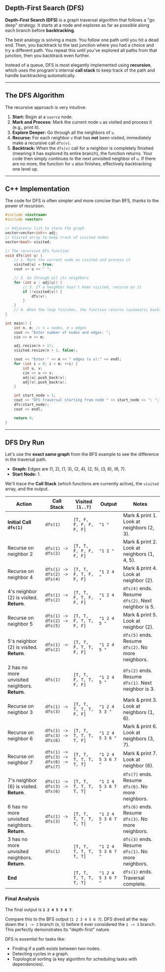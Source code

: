 

## Depth-First Search (DFS)

**Depth-First Search (DFS)** is a graph traversal algorithm that follows a "go deep" strategy. It starts at a node and explores as far as possible along each branch before **backtracking**.

The best analogy is solving a maze. You follow one path until you hit a dead end. Then, you backtrack to the last junction where you had a choice and try a different path. You repeat this until you've explored all paths from that junction, then you backtrack even further.

Instead of a queue, DFS is most elegantly implemented using **recursion**, which uses the program's internal **call stack** to keep track of the path and handle backtracking automatically.

-----

## The DFS Algorithm

The recursive approach is very intuitive:

1.  **Start:** Begin at a `source` node.
2.  **Mark and Process:** Mark the current node `u` as visited and process it (e.g., print it).
3.  **Explore Deeper:** Go through all the neighbors of `u`.
4.  **Recurse:** For each neighbor `v` that has **not** been visited, immediately make a recursive call `dfs(v)`.
5.  **Backtrack:** When the `dfs(v)` call for a neighbor is completely finished (meaning it has explored its entire branch), the function returns. Your code then simply continues to the next unvisited neighbor of `u`. If there are no more, the function for `u` also finishes, effectively backtracking one level up.

-----

## C++ Implementation

The code for DFS is often simpler and more concise than BFS, thanks to the power of recursion.

```cpp
#include <iostream>
#include <vector>

// Adjacency list to store the graph
vector<vector<int>> adj;
// Visited array to keep track of visited nodes
vector<bool> visited;

// The recursive DFS function
void dfs(int u) {
    // 1. Mark the current node as visited and process it
    visited[u] = true;
    cout << u << " ";

    // 2. Go through all its neighbors
    for (int v : adj[u]) {
        // 3. If a neighbor hasn't been visited, recurse on it
        if (!visited[v]) {
            dfs(v);
        }
    }
    // 4. When the loop finishes, the function returns (automatic backtracking)
}

int main() {
    int n, m; // n = nodes, m = edges
    cout << "Enter number of nodes and edges: ";
    cin >> n >> m;

    adj.resize(n + 1);
    visited.resize(n + 1, false);

    cout << "Enter " << m << " edges (u v):" << endl;
    for (int i = 0; i < m; ++i) {
        int u, v;
        cin >> u >> v;
        adj[u].push_back(v);
        adj[v].push_back(u);
    }

    int start_node = 1;
    cout << "DFS traversal starting from node " << start_node << ": ";
    dfs(start_node);
    cout << endl;

    return 0;
}
```

-----

## DFS Dry Run

Let's use the **exact same graph** from the BFS example to see the difference in the traversal path.

  * **Graph:** Edges are (1, 2), (1, 3), (2, 4), (2, 5), (3, 6), (6, 7).
  * **Start Node:** 1.

We'll trace the **Call Stack** (which functions are currently active), the `visited` array, and the output.

| Action                                | Call Stack                 | Visited `[1..7]`    | Output              | Notes                                                         |
| ------------------------------------- | -------------------------- | ------------------- | ------------------- | ------------------------------------------------------------- |
| **Initial Call `dfs(1)`** | `dfs(1)`                   | `[T, F, F, F, F, F, F]` | `"1 "`                | Mark & print 1. Look at neighbors (2, 3).                   |
| Recurse on neighbor 2                 | `dfs(1) -> dfs(2)`         | `[T, T, F, F, F, F, F]` | `"1 2 "`              | Mark & print 2. Look at neighbors (1, 4, 5).                |
| Recurse on neighbor 4                 | `dfs(1) -> dfs(2) -> dfs(4)` | `[T, T, F, T, F, F, F]` | `"1 2 4 "`            | Mark & print 4. Look at neighbor (2).                       |
| 4's neighbor (2) is visited. **Return**. | `dfs(1) -> dfs(2)`         | `[T, T, F, T, F, F, F]` | `"1 2 4 "`            | `dfs(4)` ends. Resume `dfs(2)`. Next neighbor is 5.           |
| Recurse on neighbor 5                 | `dfs(1) -> dfs(2) -> dfs(5)` | `[T, T, F, T, T, F, F]` | `"1 2 4 5 "`          | Mark & print 5. Look at neighbor (2).                       |
| 5's neighbor (2) is visited. **Return**. | `dfs(1) -> dfs(2)`         | `[T, T, F, T, T, F, F]` | `"1 2 4 5 "`          | `dfs(5)` ends. Resume `dfs(2)`. No more neighbors.         |
| 2 has no more unvisited neighbors. **Return**. | `dfs(1)`                   | `[T, T, F, T, T, F, F]` | `"1 2 4 5 "`          | `dfs(2)` ends. Resume `dfs(1)`. Next neighbor is 3.           |
| Recurse on neighbor 3                 | `dfs(1) -> dfs(3)`         | `[T, T, T, T, T, F, F]` | `"1 2 4 5 3 "`        | Mark & print 3. Look at neighbors (1, 6).                   |
| Recurse on neighbor 6                 | `dfs(1) -> dfs(3) -> dfs(6)` | `[T, T, T, T, T, T, F]` | `"1 2 4 5 3 6 "`      | Mark & print 6. Look at neighbors (3, 7).                   |
| Recurse on neighbor 7                 | `dfs(1) -> dfs(3) -> dfs(6) -> dfs(7)` | `[T, T, T, T, T, T, T]` | `"1 2 4 5 3 6 7 "`    | Mark & print 7. Look at neighbor (6).                       |
| 7's neighbor (6) is visited. **Return**. | `dfs(1) -> dfs(3) -> dfs(6)` | `[T, T, T, T, T, T, T]` | `"1 2 4 5 3 6 7 "`    | `dfs(7)` ends. Resume `dfs(6)`. No more neighbors.         |
| 6 has no more unvisited neighbors. **Return**. | `dfs(1) -> dfs(3)`         | `[T, T, T, T, T, T, T]` | `"1 2 4 5 3 6 7 "`    | `dfs(6)` ends. Resume `dfs(3)`. No more neighbors.         |
| 3 has no more unvisited neighbors. **Return**. | `dfs(1)`                   | `[T, T, T, T, T, T, T]` | `"1 2 4 5 3 6 7 "`    | `dfs(3)` ends. Resume `dfs(1)`. No more neighbors.         |
| **End** |                            | `[T, T, T, T, T, T, T]` | `"1 2 4 5 3 6 7 "`    | `dfs(1)` ends. Traversal complete.                       |

### Final Analysis

The final output is **`1 2 4 5 3 6 7`**.

Compare this to the BFS output (`1 2 3 4 5 6 7`). DFS dived all the way down the `1 -> 2` branch (`4`, `5`) before it ever considered the `1 -> 3` branch. This perfectly demonstrates its "depth-first" nature.

DFS is essential for tasks like:

  * Finding if a path exists between two nodes.
  * Detecting cycles in a graph.
  * Topological sorting (a key algorithm for scheduling tasks with dependencies).